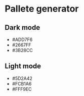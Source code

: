 # Pallete generator

## Dark mode

- #ADD7F6
- #2667FF
- #3B28CC

## Light mode

- #5D2A42
- #FCB1A6
- #FFF9EC